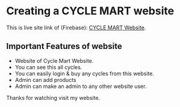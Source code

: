 # Creating a CYCLE MART website

This is live site link of (Firebase):  [CYCLE MART Website](https://heaven-peace.web.app).

## Important Features of website
<ul>
    <li>Website of Cycle Mart Website.</li>
    <li>You can see this all cycles.</li>
    <li>You can easily login & buy any cycles from this website. </li>
    <li>Admin can add products</li>
    <li>Admin can make an admin to any other website user.</li>
</ul>

Thanks for watching visit my website.